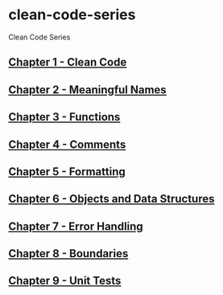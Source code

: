 # clean-code-series
Clean Code Series

## [Chapter 1 -  Clean Code](chapter-01.md)
## [Chapter 2 -  Meaningful Names](chapter-02.md)
## [Chapter 3 - Functions](chapter-03.md)
## [Chapter 4 - Comments](chapter-04.md)
## [Chapter 5 - Formatting](chapter-05.md)
## [Chapter 6 - Objects and Data Structures](chapter-06.md)
## [Chapter 7 - Error Handling](chapter-07.md)
## [Chapter 8 - Boundaries](chapter-08.md)
## [Chapter 9 - Unit Tests](chapter-09.md)
